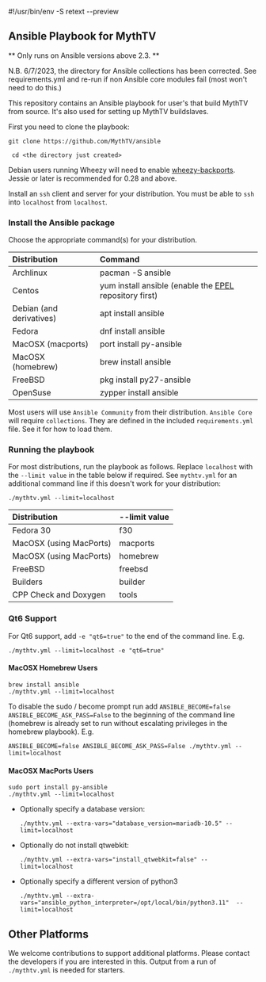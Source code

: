 #!/usr/bin/env -S retext --preview

[//]: # (Install retext from your distribution then ./README.md will look prettier.)

## Ansible Playbook for MythTV
** Only runs on Ansible versions above 2.3. **

N.B. 6/7/2023, the directory for Ansible collections has been corrected.
See requirements.yml and re-run if non Ansible core modules fail (most
won't need to do this.)

This repository contains an Ansible playbook for user's that build MythTV
from source. It's also used for setting up MythTV buildslaves.

First you need to clone the playbook:

``` git clone https://github.com/MythTV/ansible ```

``` cd <the directory just created>```

Debian users running Wheezy will need to enable
[wheezy-backports](https://wiki.debian.org/Backports).
Jessie or later is recommended for 0.28 and above.

Install an `ssh` client and server for your distribution. You must be
able to `ssh` into `localhost` from `localhost`.

### Install the Ansible package
Choose the appropriate command(s) for your distribution.
<br>

Distribution | Command
:-------|:--------
Archlinux | pacman -S ansible
Centos | yum install ansible (enable the [EPEL](https://fedoraproject.org/wiki/EPEL) repository first)
Debian (and derivatives) | apt install ansible
Fedora | dnf install ansible
MacOSX (macports) | port install py-ansible
MacOSX (homebrew) | brew install ansible
FreeBSD | pkg install py27-ansible
OpenSuse | zypper install ansible

Most users will use `Ansible Community` from their distribution.
`Ansible Core` will require `collections`.  They are defined in
the included `requirements.yml` file. See it for how to load them.

### Running the playbook
For most distributions, run the playbook as follows. Replace
`localhost` with the `--limit value` in the table below if
required.
See `mythtv.yml` for an additional command line if this
doesn't work for your distribution:

``` ./mythtv.yml --limit=localhost ```
<br>

Distribution|--limit value
:-----------|:------------
Fedora 30 | f30
MacOSX (using MacPorts)| macports
MacOSX (using MacPorts)| homebrew
FreeBSD | freebsd
Builders | builder
CPP Check and Doxygen | tools

### Qt6 Support
For Qt6 support, add ``` -e "qt6=true" ``` to the end of the command line. E.g.

``` ./mythtv.yml --limit=localhost -e "qt6=true" ```

#### MacOSX Homebrew Users
``` brew install ansible ```<br>
``` ./mythtv.yml --limit=localhost ```

To disable the sudo / become prompt run add
``` ANSIBLE_BECOME=false ANSIBLE_BECOME_ASK_PASS=False ```
to the beginning of the command line (homebrew is already set to run
without escalating privileges in the homebrew playbook). E.g.

``` ANSIBLE_BECOME=false ANSIBLE_BECOME_ASK_PASS=False ./mythtv.yml --limit=localhost ```


#### MacOSX MacPorts Users
``` sudo port install py-ansible ```<br>
``` ./mythtv.yml --limit=localhost ```

- Optionally specify a database version:

    ``` ./mythtv.yml --extra-vars="database_version=mariadb-10.5" --limit=localhost ```

- Optionally do not install qtwebkit:

    ``` ./mythtv.yml --extra-vars="install_qtwebkit=false" --limit=localhost ```

- Optionally specify a different version of python3

   ``` ./mythtv.yml --extra-vars="ansible_python_interpreter=/opt/local/bin/python3.11"  --limit=localhost ```

## Other Platforms
We welcome contributions to support additional platforms. Please contact the
developers if you are interested in this. Output from a run of ```./mythtv.yml```
is needed for starters.
